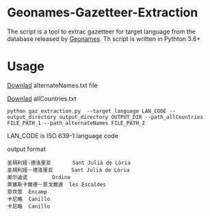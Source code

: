 # Geonames-Gazetteer-Extraction
The script is a tool to extrac gazetteer for target language from the database released by [Geonames](https://www.geonames.org/).
Th script is written in Pythton 3.6+
# Usage
[Downlad](https://www.dropbox.com/s/oweqmcdwesa701j/alternateNames.txt?dl=0) alternateNames.txt file

[Downlad](https://www.dropbox.com/s/jik9lvx13wp8zhd/allCountries.txt?dl=0) allCountries.txt

```
python gaz_extraction.py  --target_language LAN_CODE --output_directory output_directory OUTPUT_DIR --path_allCountries FILE_PATH_1 --path_alternateNames FILE_PATH_2
```
LAN_CODE is ISO 639-1 language code

output format
```
圣胡利娅-德洛里亚       Sant Julià de Lòria
圣胡利娅－德洛里亚      Sant Julià de Lòria
奥尔迪诺        Ordino
萊塞斯卡爾德－恩戈爾達  les Escaldes
恩坎普  Encamp
卡尼略  Canillo
卡尼略  Canillo
````